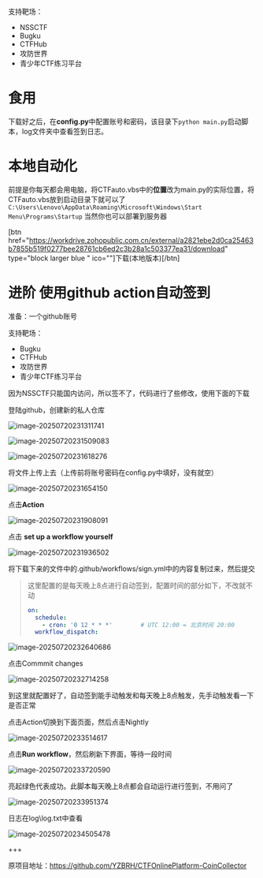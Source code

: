 支持靶场：

- NSSCTF
- Bugku
- CTFHub
- 攻防世界
- 青少年CTF练习平台

# 食用
下载好之后，在**config.py**中配置账号和密码，该目录下```python main.py```启动脚本，log文件夹中查看签到日志。
# 本地自动化
前提是你每天都会用电脑，将CTFauto.vbs中的**位置**改为main.py的实际位置，将CTFauto.vbs放到启动目录下就可以了
```C:\Users\Lenovo\AppData\Roaming\Microsoft\Windows\Start Menu\Programs\Startup```
当然你也可以部署到服务器

[btn href="https://workdrive.zohopublic.com.cn/external/a2821ebe2d0ca25463b7855b519f0277bee28761cb6ed2c3b28a1c503377ea31/download" type="block larger blue " ico=""]下载(本地版本)[/btn]

# 进阶 使用github action自动签到

准备：一个github账号

支持靶场：

- Bugku
- CTFHub
- 攻防世界
- 青少年CTF练习平台

因为NSSCTF只能国内访问，所以签不了，代码进行了些修改，使用下面的下载

登陆github，创建新的私人仓库

![image-20250720231311741](assets/image-20250720231311741.png)



![image-20250720231509083](assets/image-20250720231509083.png)



![image-20250720231618276](assets/image-20250720231618276.png)



将文件上传上去（上传前将账号密码在config.py中填好，没有就空）

![image-20250720231654150](assets/image-20250720231654150.png)

点击**Action**

![image-20250720231908091](assets/image-20250720231908091.png)

点击 **set up a workflow yourself**

![image-20250720231936502](assets/image-20250720231936502.png)

将下载下来的文件中的.github/workflows/sign.yml中的内容复制过来，然后提交

> 这里配置的是每天晚上8点进行自动签到，配置时间的部分如下，不改就不动
>
> ```yml
> on:
>   schedule:
>     - cron: '0 12 * * *'        # UTC 12:00 = 北京时间 20:00
>   workflow_dispatch:
> 
> ```



![image-20250720232640686](assets/image-20250720232640686.png)

点击Commmit changes

![image-20250720232714258](assets/image-20250720232714258.png)

到这里就配置好了，自动签到能手动触发和每天晚上8点触发，先手动触发看一下是否正常

点击Action切换到下面页面，然后点击Nightly

![image-20250720233514617](assets/image-20250720233514617.png)

点击**Run workflow**，然后刷新下界面，等待一段时间

![image-20250720233720590](assets/image-20250720233720590.png)

亮起绿色代表成功。此脚本每天晚上8点都会自动运行进行签到，不用问了

![image-20250720233951374](assets/image-20250720233951374.png)

日志在log\log.txt中查看

![image-20250720234505478](assets/image-20250720234505478.png)



+++

原项目地址：https://github.com/YZBRH/CTFOnlinePlatform-CoinCollector